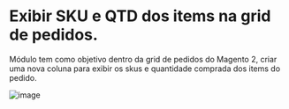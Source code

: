 # Exibir SKU e QTD dos items na grid de pedidos.
Módulo tem como objetivo dentro da grid de pedidos do Magento 2, criar uma nova coluna para exibir os skus e quantidade comprada dos items do pedido.

![image](https://github.com/ElNogara/Nogara_OrderItemsGrid/assets/50090354/3f0a8380-0338-451d-b829-5f21f6d4716d)
